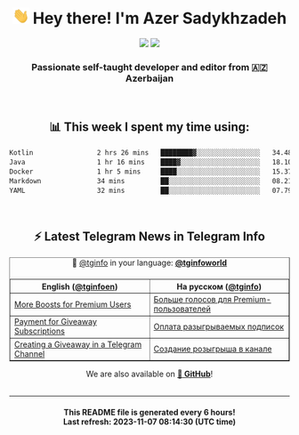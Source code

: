 <div align="center">
	<div>
		<h1>
      <img src="./assets/hi.gif" width="30px"> Hey there! I'm Azer Sadykhzadeh
    </h1>
    <img height="18" src="https://komarev.com/ghpvc/?username=sadykhzadeh&label=Views&color=2081c1&style=flat-square" />
		<a href="https://wakatime.com/Azer"> <img height="18" src="https://wakatime.com/badge/user/f80ae27a-c328-426f-a381-bc84136e2dd6.svg" /> </a>
    <h3>
      Passionate self-taught developer and editor from 🇦🇿 Azerbaijan
    </h3>
  </div>
  <br>

<h2>📊 This week I spent my time using:</h2>

<!--START_SECTION:waka-->

```txt
Kotlin                2 hrs 26 mins   ████████▓░░░░░░░░░░░░░░░░   34.48 %
Java                  1 hr 16 mins    ████▓░░░░░░░░░░░░░░░░░░░░   18.10 %
Docker                1 hr 5 mins     ████░░░░░░░░░░░░░░░░░░░░░   15.37 %
Markdown              34 mins         ██░░░░░░░░░░░░░░░░░░░░░░░   08.21 %
YAML                  32 mins         ██░░░░░░░░░░░░░░░░░░░░░░░   07.79 %
```

<!--END_SECTION:waka-->

<br>

<h2>⚡️ Latest Telegram News in Telegram Info</h2>
  <table border>
		<tr>
			<th width="50%">English (<a href="https://t.me/tginfoen">@tginfoen</a>)</th>
			<th>На русском (<a href="https://t.me/tginfo">@tginfo</a>)</th>
		</tr>
		<caption>🚩 <a href="https://t.me/tginfo">@tginfo</a> in your language: <a href="https://t.me/tginfoworld"><b>@tginfoworld</b></a><caption/>
  <tr><td><a href="https://t.me/tginfoen/1776">More Boosts for Premium Users</a></td>
    <td><a href="https://t.me/tginfo/3833">Больше голосов для Premium-пользователей</a></td></tr><tr><td><a href="https://t.me/tginfoen/1775">Payment for Giveaway Subscriptions</a></td>
    <td><a href="https://t.me/tginfo/3832">Оплата разыгрываемых подписок</a></td></tr><tr><td><a href="https://t.me/tginfoen/1774">Creating a Giveaway in a Telegram Channel</a></td>
    <td><a href="https://t.me/tginfo/3831">Создание розыгрыша в канале</a></td></tr>
</table>
We are also available on <a href="https://github.com/tginfo"><b>🐙 GitHub</b></a>!
</div>

<br>
<hr>
<h4 align="center">This README file is generated <b>every 6 hours</b>!</br>Last refresh: <b>2023-11-07 08:14:30 (UTC time)</b></h4>
